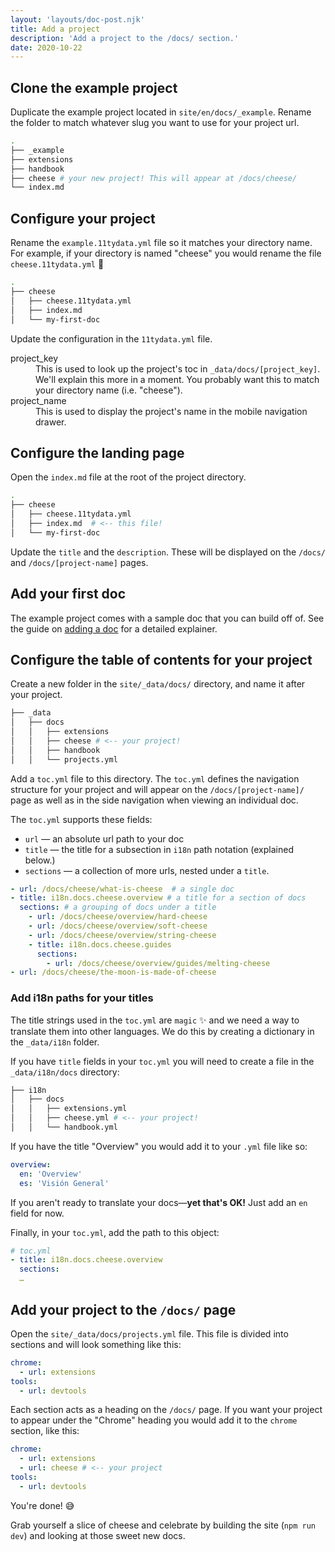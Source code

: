 ```yaml
---
layout: 'layouts/doc-post.njk'
title: Add a project
description: 'Add a project to the /docs/ section.'
date: 2020-10-22
---
```


## Clone the example project

Duplicate the example project located in `site/en/docs/_example`. Rename the
folder to match whatever slug you want to use for your project url.

```bash
.
├── _example
├── extensions
├── handbook
├── cheese # your new project! This will appear at /docs/cheese/
└── index.md
```

## Configure your project

Rename the `example.11tydata.yml` file so it matches your directory name.
For example, if your directory is named "cheese" you would rename the file
`cheese.11tydata.yml` 🧀

```bash
.
├── cheese
│   ├── cheese.11tydata.yml
│   ├── index.md
│   └── my-first-doc
```

Update the configuration in the `11tydata.yml` file.

<dl>
  <dt>project_key</dt>
  <dd>
    This is used to look up the project's toc in
    <code>_data/docs/[project_key]</code>. We'll explain this more in a moment.
    You probably want this to match your directory name (i.e. "cheese").
  </dd>
  <dt>project_name</dt>
  <dd>This is used to display the project's name in the mobile navigation drawer.</dd>
</dl>

## Configure the landing page

Open the `index.md` file at the root of the project directory.

```bash
.
├── cheese
│   ├── cheese.11tydata.yml
│   ├── index.md  # <-- this file!
│   └── my-first-doc
```

Update the `title` and the `description`. These will be displayed on the
`/docs/` and `/docs/[project-name]` pages.

## Add your first doc

The example project comes with a sample doc that you can build off of.
See the guide on [adding a doc](/handbook/add-a-doc) for a detailed explainer.

## Configure the table of contents for your project

Create a new folder in the `site/_data/docs/` directory, and name it after your
project.

```bash
├── _data
│   ├── docs
│   │   ├── extensions
│   │   ├── cheese # <-- your project!
│   │   ├── handbook
│   │   └── projects.yml
```

Add a `toc.yml` file to this directory. The `toc.yml` defines the navigation
structure for your project and will appear on the `/docs/[project-name]/` page
as well as in the side navigation when viewing an individual doc.

The `toc.yml` supports these fields:

- `url` — an absolute url path to your doc
- `title` — the title for a subsection in `i18n` path notation (explained below.)
- `sections` — a collection of more urls, nested under a `title`.

```yml
- url: /docs/cheese/what-is-cheese  # a single doc
- title: i18n.docs.cheese.overview # a title for a section of docs
  sections: # a grouping of docs under a title
    - url: /docs/cheese/overview/hard-cheese
    - url: /docs/cheese/overview/soft-cheese
    - url: /docs/cheese/overview/string-cheese
    - title: i18n.docs.cheese.guides
      sections:
        - url: /docs/cheese/overview/guides/melting-cheese
- url: /docs/cheese/the-moon-is-made-of-cheese
```

### Add i18n paths for your titles

The title strings used in the `toc.yml` are `magic` ✨ and we need a way to
translate them into other languages. We do this by creating a dictionary in
the `_data/i18n` folder.

If you have `title` fields in your `toc.yml` you will need to create a file
in the `_data/i18n/docs` directory:

```bash
├── i18n
│   ├── docs
│   │   ├── extensions.yml
│   │   ├── cheese.yml # <-- your project!
│   │   └── handbook.yml
```

If you have the title "Overview" you would add it to your `.yml` file like so:

```yml
overview:
  en: 'Overview'
  es: 'Visión General'
```

If you aren't ready to translate your docs—**yet that's OK!** Just add an `en`
field for now.

Finally, in your `toc.yml`, add the path to this object:

```yml
# toc.yml
- title: i18n.docs.cheese.overview
  sections:
  …
```

## Add your project to the `/docs/` page

Open the `site/_data/docs/projects.yml` file. This file is divided into sections
and will look something like this:

```yml
chrome:
  - url: extensions
tools:
  - url: devtools
```

Each section acts as a heading on the `/docs/` page. If you want your project to
appear under the "Chrome" heading you would add it to the `chrome` section, like
this:

```yml
chrome:
  - url: extensions
  - url: cheese # <-- your project
tools:
  - url: devtools
```

You're done! 😅

Grab yourself a slice of cheese and celebrate by building
the site (`npm run dev`) and looking at those sweet new docs.
